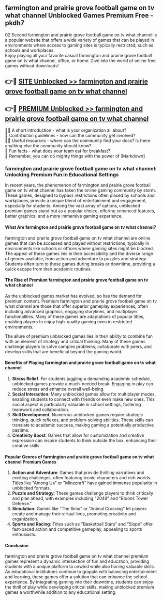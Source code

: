 ## farmington and prairie grove football game on tv what channel Unblocked Games Premium Free - pkdh7

02 Second farmington and prairie grove football game on tv what channel is a popular website that offers a wide variety of games that can be played in environments where access to gaming sites is typically restricted, such as schools and workplaces.  
Enjoy playing all your favorite casual farmington and prairie grove football game on tv what channel, office, or home. Dive into the world of online free games without downloads!

## 👉🔴 [SITE Unblocked >> farmington and prairie grove football game on tv what channel](http://freeplayer.one?title=farmington_and_prairie_grove_football_game_on_tv_what_channel&ref=13D)

## 👉🔴 [PREMIUM Unblocked >> farmington and prairie grove football game on tv what channel](http://freeplayer.one?title=farmington_and_prairie_grove_football_game_on_tv_what_channel&ref=13D)

🙋‍♀️ A short introduction - what is your organization all about?  
🌈 Contribution guidelines - how can the community get involved?  
👩‍💻 Useful resources - where can the community find your docs? Is there anything else the community should know?  
🍿 Fun facts - what does your team eat for breakfast?  
🧙 Remember, you can do mighty things with the power of [Markdown]

### farmington and prairie grove football game on tv what channel: Unlocking Premium Fun in Educational Settings

In recent years, the phenomenon of farmington and prairie grove football game on tv what channel has taken the online gaming community by storm. These games, designed to bypass restrictions often placed by schools and workplaces, provide a unique blend of entertainment and engagement, especially for students. Among the vast array of options, unblocked premium games stand out as a popular choice, offering enhanced features, better graphics, and a more immersive gaming experience.

#### What Are farmington and prairie grove football game on tv what channel?

farmington and prairie grove football game on tv what channel are online games that can be accessed and played without restrictions, typically in environments like schools or offices where gaming sites might be blocked. The appeal of these games lies in their accessibility and the diverse range of genres available, from action and adventure to puzzles and strategy. Students often turn to these games during breaks or downtime, providing a quick escape from their academic routines.

#### The Rise of Premium farmington and prairie grove football game on tv what channel

As the unblocked games market has evolved, so has the demand for premium content. Premium farmington and prairie grove football game on tv what channel are those that offer superior gameplay experiences, often including advanced graphics, engaging storylines, and multiplayer functionalities. Many of these games are adaptations of popular titles, enabling players to enjoy high-quality gaming even in restricted environments.

The allure of premium unblocked games lies in their ability to combine fun with an element of strategy and critical thinking. Many of these games challenge players to solve complex problems, collaborate with peers, and develop skills that are beneficial beyond the gaming world.

#### Benefits of Playing farmington and prairie grove football game on tv what channel

1.  **Stress Relief**: For students juggling a demanding academic schedule, unblocked games provide a much-needed break. Engaging in play can reduce stress and enhance overall well-being.
2.  **Social Interaction**: Many unblocked games allow for multiplayer modes, enabling students to connect with friends or even make new ones. This social aspect is particularly valuable in school settings, fostering teamwork and collaboration.
3.  **Skill Development**: Numerous unblocked games require strategic thinking, quick reflexes, and problem-solving abilities. These skills can translate to academic success, making gaming a potentially productive pastime.
4.  **Creativity Boost**: Games that allow for customization and creative expression can inspire students to think outside the box, enhancing their creative skills.

#### Popular Genres of farmington and prairie grove football game on tv what channel Premium Games

1.  **Action and Adventure**: Games that provide thrilling narratives and exciting challenges, often featuring iconic characters and rich worlds. Titles like "Among Us" or "Minecraft" have gained immense popularity in unblocked formats.
2.  **Puzzle and Strategy**: These games challenge players to think critically and plan ahead, with examples including "2048" and "Bloons Tower Defense."
3.  **Simulation**: Games like "The Sims" or "Animal Crossing" let players create and manage their virtual lives, promoting creativity and organization.
4.  **Sports and Racing**: Titles such as "Basketball Stars" and "Slope" offer fast-paced action and competitive gameplay, appealing to sports enthusiasts.

#### Conclusion

farmington and prairie grove football game on tv what channel premium games represent a dynamic intersection of fun and education, providing students with a unique platform to unwind while also honing valuable skills. As educational institutions continue to grapple with balancing entertainment and learning, these games offer a solution that can enhance the school experience. By integrating gaming into their downtime, students can enjoy the thrill of play while developing critical skills, making unblocked premium games a worthwhile addition to any educational setting.